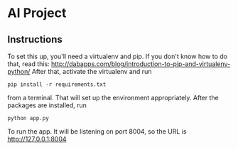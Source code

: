 AI Project
==========

Instructions
------------
To set this up, you'll need a virtualenv and pip.
If you don't know how to do that, read this: http://dabapps.com/blog/introduction-to-pip-and-virtualenv-python/
After that, activate the virtualenv and run 

  `pip install -r requirements.txt`

from a terminal.
That will set up the environment appropriately.
After the packages are installed, run

  `python app.py`

To run the app.
It will be listening on port 8004, so the URL is http://127.0.0.1:8004
